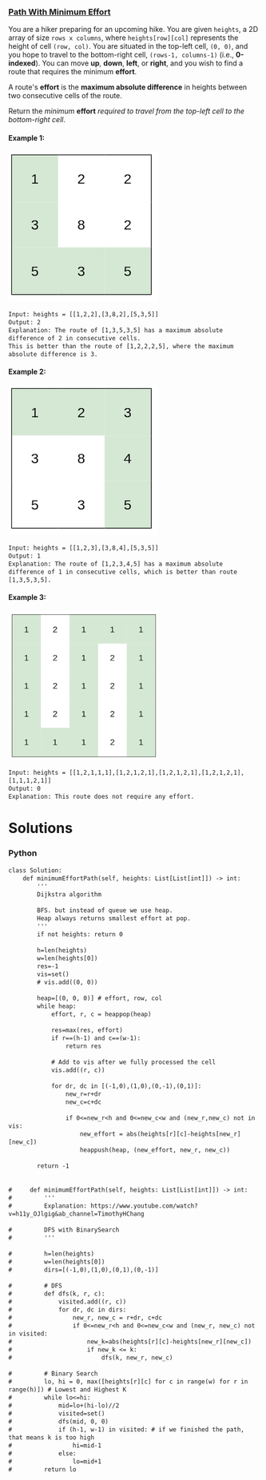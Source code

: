 ### [Path With Minimum Effort](https://leetcode.com/problems/path-with-minimum-effort/) <br>

You are a hiker preparing for an upcoming hike. You are given `heights`, a 2D array of size `rows x columns`, where `heights[row][col]` represents the height of cell `(row, col)`. You are situated in the top-left cell, `(0, 0)`, and you hope to travel to the bottom-right cell, `(rows-1, columns-1)` (i.e., **0-indexed**). You can move **up**, **down**, **left**, or **right**, and you wish to find a route that requires the minimum **effort**.

A route's **effort** is the **maximum absolute difference** in heights between two consecutive cells of the route.

Return the *minimum* **effort** *required to travel from the top-left cell to the bottom-right cell*.



#### Example 1:
<img src="../../../../../images/1631-ex1.png">

```
Input: heights = [[1,2,2],[3,8,2],[5,3,5]]
Output: 2
Explanation: The route of [1,3,5,3,5] has a maximum absolute difference of 2 in consecutive cells.
This is better than the route of [1,2,2,2,5], where the maximum absolute difference is 3.

```

#### Example 2:
<img src="../../../../../images/1631-ex2.png">

```
Input: heights = [[1,2,3],[3,8,4],[5,3,5]]
Output: 1
Explanation: The route of [1,2,3,4,5] has a maximum absolute difference of 1 in consecutive cells, which is better than route [1,3,5,3,5].

```

#### Example 3:
<img src="../../../../../images/1631-ex3.png">

```
Input: heights = [[1,2,1,1,1],[1,2,1,2,1],[1,2,1,2,1],[1,2,1,2,1],[1,1,1,2,1]]
Output: 0
Explanation: This route does not require any effort.

```


# Solutions

### Python
```
class Solution:
    def minimumEffortPath(self, heights: List[List[int]]) -> int:
        '''
        Dijkstra algorithm
        
        BFS. but instead of queue we use heap.
        Heap always returns smallest effort at pop.
        '''
        if not heights: return 0
        
        h=len(heights)
        w=len(heights[0])
        res=-1
        vis=set()
        # vis.add((0, 0))
        
        heap=[(0, 0, 0)] # effort, row, col
        while heap:
            effort, r, c = heappop(heap)
            
            res=max(res, effort)
            if r==(h-1) and c==(w-1):
                return res
            
            # Add to vis after we fully processed the cell
            vis.add((r, c)) 
            
            for dr, dc in [(-1,0),(1,0),(0,-1),(0,1)]:
                new_r=r+dr
                new_c=c+dc
                
                if 0<=new_r<h and 0<=new_c<w and (new_r,new_c) not in vis:
                    new_effort = abs(heights[r][c]-heights[new_r][new_c])
                    heappush(heap, (new_effort, new_r, new_c))
                    
        return -1
    
    
#     def minimumEffortPath(self, heights: List[List[int]]) -> int:
#         '''
#         Explanation: https://www.youtube.com/watch?v=h11y_OJlgig&ab_channel=TimothyHChang
        
#         DFS with BinarySearch
#         '''
    
#         h=len(heights)
#         w=len(heights[0])
#         dirs=[(-1,0),(1,0),(0,1),(0,-1)]
        
#         # DFS
#         def dfs(k, r, c):
#             visited.add((r, c))
#             for dr, dc in dirs:
#                 new_r, new_c = r+dr, c+dc
#                 if 0<=new_r<h and 0<=new_c<w and (new_r, new_c) not in visited:
#                     new_k=abs(heights[r][c]-heights[new_r][new_c])
#                     if new_k <= k:
#                         dfs(k, new_r, new_c)
        
#         # Binary Search
#         lo, hi = 0, max([heights[r][c] for c in range(w) for r in range(h)]) # Lowest and Highest K
#         while lo<=hi:
#             mid=lo+(hi-lo)//2
#             visited=set()
#             dfs(mid, 0, 0)
#             if (h-1, w-1) in visited: # if we finished the path, that means k is too high
#                 hi=mid-1
#             else:
#                 lo=mid+1
#         return lo

```
